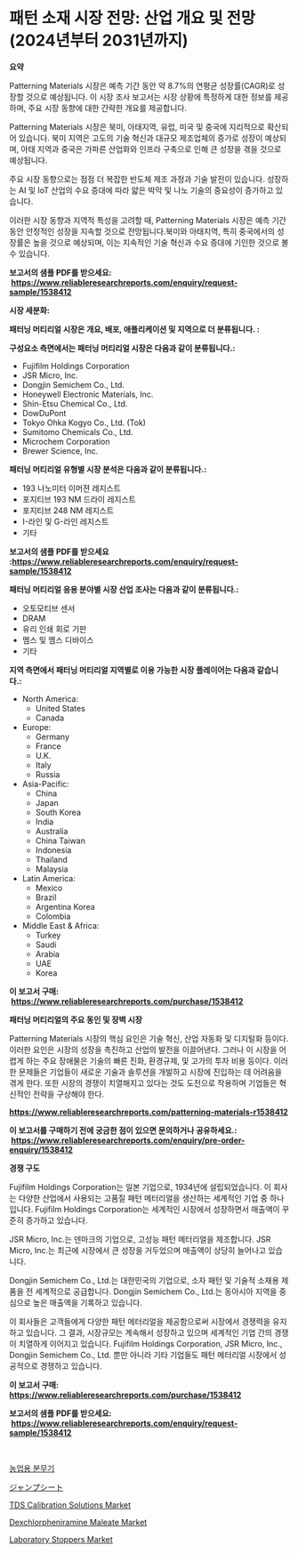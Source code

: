 <p><h1>패턴 소재 시장 전망: 산업 개요 및 전망 (2024년부터 2031년까지)</h1></p><p><strong>요약</strong></p>
<p><p>Patterning Materials 시장은 예측 기간 동안 약 8.7%의 연평균 성장률(CAGR)로 성장할 것으로 예상됩니다. 이 시장 조사 보고서는 시장 상황에 특정하게 대한 정보를 제공하며, 주요 시장 동향에 대한 간략한 개요를 제공합니다.</p><p>Patterning Materials 시장은 북미, 아태지역, 유럽, 미국 및 중국에 지리적으로 확산되어 있습니다. 북미 지역은 고도의 기술 혁신과 대규모 제조업체의 증가로 성장이 예상되며, 아태 지역과 중국은 가파른 산업화와 인프라 구축으로 인해 큰 성장을 겪을 것으로 예상됩니다.</p><p>주요 시장 동향으로는 점점 더 복잡한 반도체 제조 과정과 기술 발전이 있습니다. 성장하는 AI 및 IoT 산업의 수요 증대에 따라 얇은 박막 및 나노 기술의 중요성이 증가하고 있습니다.</p><p>이러한 시장 동향과 지역적 특성을 고려할 때, Patterning Materials 시장은 예측 기간 동안 안정적인 성장을 지속할 것으로 전망됩니다.북미와 아태지역, 특히 중국에서의 성장률은 높을 것으로 예상되며, 이는 지속적인 기술 혁신과 수요 증대에 기인한 것으로 볼 수 있습니다.</p></p>
<p><strong>보고서의 샘플 PDF를 받으세요: &nbsp;<a href="https://www.reliableresearchreports.com/enquiry/request-sample/1538412">https://www.reliableresearchreports.com/enquiry/request-sample/1538412</a></strong></p>
<p><strong>시장 세분화:</strong></p>
<p><strong> 패터닝 머티리얼 시장은 개요, 배포, 애플리케이션 및 지역으로 더 분류됩니다. :</strong></p>
<p><strong>구성요소 측면에서는 패터닝 머티리얼 시장은 다음과 같이 분류됩니다.:</strong></p>
<p><ul><li>Fujifilm Holdings Corporation</li><li>JSR Micro, Inc.</li><li>Dongjin Semichem Co., Ltd.</li><li>Honeywell Electronic Materials, Inc.</li><li>Shin-Etsu Chemical Co., Ltd.</li><li>DowDuPont</li><li>Tokyo Ohka Kogyo Co., Ltd. (Tok)</li><li>Sumitomo Chemicals Co., Ltd.</li><li>Microchem Corporation</li><li>Brewer Science, Inc.</li></ul></p>
<p><strong> 패터닝 머티리얼 유형별 시장 분석은 다음과 같이 분류됩니다.:</strong></p>
<p><ul><li>193 나노미터 이머젼 레지스트</li><li>포지티브 193 NM 드라이 레지스트</li><li>포지티브 248 NM 레지스트</li><li>I-라인 및 G-라인 레지스트</li><li>기타</li></ul></p>
<p><strong>보고서의 샘플 PDF를 받으세요 :<a href="https://www.reliableresearchreports.com/enquiry/request-sample/1538412">https://www.reliableresearchreports.com/enquiry/request-sample/1538412</a></strong></p>
<p><strong> 패터닝 머티리얼 응용 분야별 시장 산업 조사는 다음과 같이 분류됩니다.:</strong></p>
<p><ul><li>오토모티브 센서</li><li>DRAM</li><li>유리 인쇄 회로 기판</li><li>멤스 및 멤스 디바이스</li><li>기타</li></ul></p>
<p><strong>지역 측면에서 패터닝 머티리얼 지역별로 이용 가능한 시장 플레이어는 다음과 같습니다.:</strong></p>
<p><ul>
    <li>
        North America:
        <ul>
            <li>United States</li>
            <li>Canada</li>
        </ul>
    </li>
    <li>
        Europe:
        <ul>
            <li>Germany</li>
            <li>France</li>
            <li>U.K.</li>
            <li>Italy</li>
            <li>Russia</li>
        </ul>
    </li>
    <li>
        Asia-Pacific:
        <ul>
            <li>China</li>
            <li>Japan</li>
            <li>South Korea</li>
            <li>India</li>
            <li>Australia</li>
            <li>China Taiwan</li>
            <li>Indonesia</li>
            <li>Thailand</li>
            <li>Malaysia</li>
        </ul>
    </li>
    <li>
        Latin America:
        <ul>
            <li>Mexico</li>
            <li>Brazil</li>
            <li>Argentina Korea</li>
            <li>Colombia</li>
        </ul>
    </li>
    <li>
        Middle East & Africa:
        <ul>
            <li>Turkey</li>
            <li>Saudi</li>
            <li>Arabia</li>
            <li>UAE</li>
            <li>Korea</li>
        </ul>
    </li>
    </ul></p>
<p><strong>이 보고서 구매: &nbsp;<a href="https://www.reliableresearchreports.com/purchase/1538412">https://www.reliableresearchreports.com/purchase/1538412</a></strong></p>
<p><strong>패터닝 머티리얼의 주요 동인 및 장벽 시장</strong></p>
<p><p>Patterning Materials 시장의 핵심 요인은 기술 혁신, 산업 자동화 및 디지털화 등이다. 이러한 요인은 시장의 성장을 촉진하고 산업의 발전을 이끌어낸다. 그러나 이 시장을 어렵게 하는 주요 장애물은 기술의 빠른 진화, 환경규제, 및 고가의 투자 비용 등이다. 이러한 문제들은 기업들이 새로운 기술과 솔루션을 개발하고 시장에 진입하는 데 어려움을 겪게 한다. 또한 시장의 경쟁이 치열해지고 있다는 것도 도전으로 작용하며 기업들은 혁신적인 전략을 구상해야 한다.</p></p>
<p><strong><a href="https://www.reliableresearchreports.com/patterning-materials-r1538412">https://www.reliableresearchreports.com/patterning-materials-r1538412</a></strong></p>
<p><strong>이 보고서를 구매하기 전에 궁금한 점이 있으면 문의하거나 공유하세요.: &nbsp;<a href="https://www.reliableresearchreports.com/enquiry/pre-order-enquiry/1538412">https://www.reliableresearchreports.com/enquiry/pre-order-enquiry/1538412</a></strong></p>
<p><strong>경쟁 구도</strong></p>
<p><p>Fujifilm Holdings Corporation는 일본 기업으로, 1934년에 설립되었습니다. 이 회사는 다양한 산업에서 사용되는 고품질 패턴 메터리얼을 생산하는 세계적인 기업 중 하나입니다. Fujifilm Holdings Corporation는 세계적인 시장에서 성장하면서 매출액이 꾸준히 증가하고 있습니다.</p><p>JSR Micro, Inc.는 덴마크의 기업으로, 고성능 패턴 메터리얼을 제조합니다. JSR Micro, Inc.는 최근에 시장에서 큰 성장을 거두었으며 매출액이 상당히 늘어나고 있습니다.</p><p>Dongjin Semichem Co., Ltd.는 대한민국의 기업으로, 소자 패턴 및 기술적 소재용 제품을 전 세계적으로 공급합니다. Dongjin Semichem Co., Ltd.는 동아시아 지역을 중심으로 높은 매출액을 기록하고 있습니다.</p><p>이 회사들은 고객들에게 다양한 패턴 메터리얼을 제공함으로써 시장에서 경쟁력을 유지하고 있습니다. 그 결과, 시장규모는 계속해서 성장하고 있으며 세계적인 기업 간의 경쟁이 치열하게 이어지고 있습니다. Fujifilm Holdings Corporation, JSR Micro, Inc., Dongjin Semichem Co., Ltd. 뿐만 아니라 기타 기업들도 패턴 메터리얼 시장에서 성공적으로 경쟁하고 있습니다.</p></p>
<p><strong>이 보고서 구매: &nbsp; <a href="https://www.reliableresearchreports.com/purchase/1538412">https://www.reliableresearchreports.com/purchase/1538412</a></strong></p>
<p><strong>보고서의 샘플 PDF를 받으세요: &nbsp;<a href="https://www.reliableresearchreports.com/enquiry/request-sample/1538412">https://www.reliableresearchreports.com/enquiry/request-sample/1538412</a></strong><strong></strong></p>
<p>&nbsp;</p>
<p><p><a href="https://medium.com/@arthuralety6767836754/%EB%86%8D%EC%97%85-%EB%B6%84%EB%AC%B4%EA%B8%B0-%EC%8B%9C%EC%9E%A5-%EB%B6%84%EC%84%9D-cagr-%EC%8B%9C%EC%9E%A5-%EC%84%B8%EB%B6%84%ED%99%94-%EB%B0%8F-%EC%84%B8%EA%B3%84-%EC%82%B0%EC%97%85-%EA%B0%9C%EC%9A%94-8bd450bd3a41">농업용 분무기</a></p><p><a href="https://medium.com/@baileeupton1902/%E3%82%B8%E3%83%A3%E3%83%B3%E3%83%97%E3%82%B7%E3%83%BC%E3%83%88%E5%B8%82%E5%A0%B4-%E5%B8%82%E5%A0%B4cagr-%E5%B8%82%E5%A0%B4%E3%83%88%E3%83%AC%E3%83%B3%E3%83%89-%E6%88%90%E9%95%B7%E6%88%A6%E7%95%A5%E3%81%AB%E9%96%A2%E3%81%99%E3%82%8B%E8%A6%8B%E8%AD%98-bfc7cc574d36">ジャンプシート</a></p><p><a href="https://www.linkedin.com/pulse/insights-tds-calibration-solutions-market-size-analysing-share-khdsf?trackingId=Z9dDtmvZhXKR9QMGT599Ew%3D%3D">TDS Calibration Solutions Market</a></p><p><a href="https://www.linkedin.com/pulse/dexchlorpheniramine-maleate-market-size-furnishes-valuable-4zlzc?trackingId=HHgbeiZh2eKfStlth38CKQ%3D%3D">Dexchlorpheniramine Maleate Market</a></p><p><a href="https://github.com/ChiragRP21/Market-Research-Report-List-4/blob/main/laboratory-stoppers-market.md">Laboratory Stoppers Market</a></p></p>